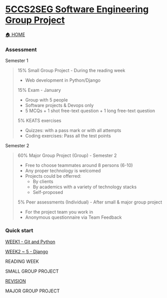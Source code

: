 # [5CCS2SEG Software Engineering Group Project](https://keats.kcl.ac.uk/course/view.php?id=109900)
[🏠 HOME](README.md)

### Assessment 

Semester 1
> 15% Small Group Project - During the reading week 
> - Web development in Python/Django
>
> 15% Exam - January
> - Group with 5 people
> - Software projects & Devops only
> - 5 MCQs + 1 shot free-text question + 1 long free-text question
>
> 5% KEATS exercises
> - Quizzes: with a pass mark or with all attempts
> - Coding exercises: Pass all the test points

Semester 2
> 60% Major Group Project (Group) - Semester 2
> - Free to choose teammates around 8 persons (6-10) 
> - Any proper technology is welcomed
> - Projects could be offerred:
>   - By clients
>   - By academics with a variety of technology stacks 
>   - Self-proposed
> 
> 5% Peer assessments (Individual) - After small & major group project
> - For the project team you work in
> - Anonymous questionnaire via Team Feedback

### Quick start
[WEEK1 - Git and Python](year2/5ccs2seg/w1.md)

[WEEK2 ~ 5 - Django](year2/5ccs2seg/w2_5.md)

READING WEEK

SMALL GROUP PROJECT

[REVISION]((year2/5ccs2seg/re.md))

MAJOR GROUP PROJECT

